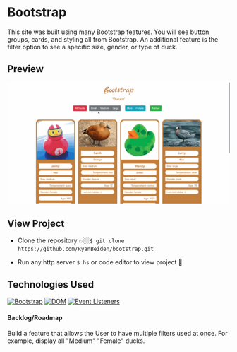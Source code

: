 # Bootstrap

This site was built using many Bootstrap features. You will see button groups, cards, and styling all from Bootstrap. An additional feature is the filter option to see a specific size, gender, or type of duck.

## Preview

![Bootstrap Duck Site Demo](bootstrap-duck-site-demo.gif)

## View Project
- Clone the repository 👉🏼`$ git clone https://github.com/RyanBeiden/bootstrap.git`

- Run any http server `$ hs` or code editor to view project 👀

## Technologies Used
[![Bootstrap](https://img.shields.io/badge/-Bootstrap-2c9fcc?style=flat-square)](https://github.com/RyanBeiden/bootstrap/blob/master/index.html#L12-L33) [![DOM](https://img.shields.io/badge/-DOM-2c9fcc?style=flat-square)](https://github.com/RyanBeiden/bootstrap/blob/master/main.js#L99-L121) [![Event Listeners](https://img.shields.io/badge/-Event%20Listeners-2c9fcc?style=flat-square)](https://github.com/RyanBeiden/bootstrap/blob/master/main.js#L123-L155)

#### Backlog/Roadmap

Build a feature that allows the User to have multiple filters used at once. For example, display all "Medium" "Female" ducks.
